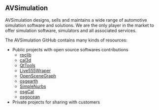 ## AVSimulation

AVSimulation designs, sells and maintains a wide range of automotive simulation software and solutions. We are the only player in the market to offer simulation software, simulators and all associated services.

The AVSimulation GitHub contains many kinds of resources:
- Public projects with open source softwares contributions
  - [rpclib](https://github.com/AVSimulation/rpclib)
  - [cal3d](https://github.com/AVSimulation/cal3d)
  - [QtTools](https://github.com/AVSimulation/QtTools)
  - [Live555Wraper](https://github.com/AVSimulation/Live555Wrapper)
  - [OpenSceneGraph](https://github.com/AVSimulation/OpenSceneGraph)
  - [osgearth](https://github.com/AVSimulation/osgearth)
  - [SimpleNurbs](https://github.com/AVSimulation/SimpleNurbs)
  - [osgCal](https://github.com/AVSimulation/osgCal)
  - [osgocean](https://github.com/AVSimulation/osgocean)
- Private projects for sharing with customers

